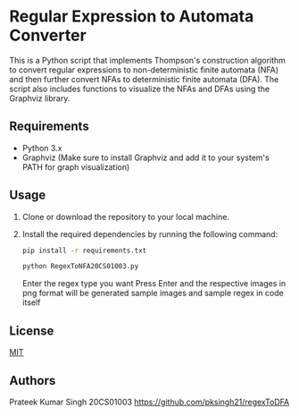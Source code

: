 

# Regular Expression to Automata Converter

This is a Python script that implements Thompson's construction algorithm to convert regular expressions to non-deterministic finite automata (NFA) and then further convert NFAs to deterministic finite automata (DFA). The script also includes functions to visualize the NFAs and DFAs using the Graphviz library.

## Requirements

- Python 3.x
- Graphviz (Make sure to install Graphviz and add it to your system's PATH for graph visualization)

## Usage

1. Clone or download the repository to your local machine.

2. Install the required dependencies by running the following command:

   ```bash
   pip install -r requirements.txt
   ```
   ```bash
   python RegexToNFA20CS01003.py
    ```
    Enter the regex type you want
    Press Enter and the respective images in png format will be generated sample images and sample regex in code itself

## License
[MIT](https://choosealicense.com/licenses/mit/)
## Authors
Prateek Kumar Singh 
20CS01003
https://github.com/pksingh21/regexToDFA